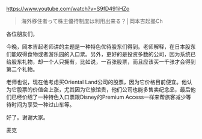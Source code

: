 https://www.youtube.com/watch?v=S9fD491iHZo

> 海外移住者って株主優待制度は利用出来る？│岡本吉起塾Ch

各位朋友们，

今晚，岡本吉起老师讲的主题是一种特色优待股东们得到。老师解释，在日本股东们能取得食物或者游乐园的入口票。另外，更好的是投资多数的公司，因为系统已给股东礼物，却一个人只拥有，比如说，一百张股票，而且应该买一千张才会得到第二个礼物。

老师也说，现在他考虑买Oriental Land公司的股票，因为它价格目前便宜。他认为它股票的价值会上涨，尤其因为它旅馆贵，他们公司也能多售卖纪念品，最后他们已经价绍了一种特色入口票跟Disney的Premium Access一样来帮旅客减少等待时间为享受一种过山车等。

好了。谢谢大家。

麦克
